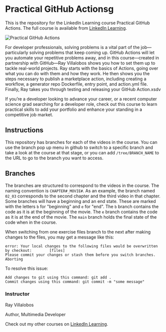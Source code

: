 # Practical GitHub Actionsg
This is the repository for the LinkedIn Learning course Practical GitHub Actions. The full course is available from [LinkedIn Learning][lil-course-url].

![Practical GitHub Actions][lil-thumbnail-url] 

For developer professionals, solving problems is a vital part of the job—particularly solving problems that keep coming up. GitHub Actions will let you automate your repetitive problems away, and in this course—created in partnership with GitHub—Ray Villalobos shows you how to set them up to tackle real-world projects. Ray starts with the basics of Actions, going over what you can do with them and how they work. He then shows you the steps necessary to publish a marketplace action, including creating a workflow, a generator repo Dockerfile, entry point, and action.yml file. Finally, Ray takes you through testing and releasing your GitHub Action.xsdv

If you’re a developer looking to advance your career, or a recent computer science grad searching for a developer role, check out this course to learn practical skills to add your portfolio and enhance your standing in a competitive job market.

## Instructions
This repository has branches for each of the videos in the course. You can use the branch pop up menu in github to switch to a specific branch and take a look at the course at that stage, or you can add `/tree/BRANCH_NAME` to the URL to go to the branch you want to access.

## Branches
The branches are structured to correspond to the videos in the course. The naming convention is `CHAPTER#_MOVIE#`. As an example, the branch named `02_03` corresponds to the second chapter and the third video in that chapter. 
Some branches will have a beginning and an end state. These are marked with the letters `b` for "beginning" and `e` for "end". The `b` branch contains the code as it is at the beginning of the movie. The `e` branch contains the code as it is at the end of the movie. The `main` branch holds the final state of the code when in the course.

When switching from one exercise files branch to the next after making changes to the files, you may get a message like this:

    error: Your local changes to the following files would be overwritten by checkout:        [files]
    Please commit your changes or stash them before you switch branches.
    Aborting

To resolve this issue:
	
    Add changes to git using this command: git add .
	Commit changes using this command: git commit -m "some message"



### Instructor

Ray Villalobos 
                            
Author, Multimedia Developer

                            

Check out my other courses on [LinkedIn Learning](https://www.linkedin.com/learning/instructors/ray-villalobos).

[lil-course-url]: https://www.linkedin.com/learning/practical-github-actions
[lil-thumbnail-url]: https://media.licdn.com/dms/image/D560DAQHTXEX1TA50Kw/learning-public-crop_675_1200/0/1685056279542?e=2147483647&v=beta&t=jzWirzknPA523bfHaOrsJsZ0V5GAVPej6kJ06BeMM5c

